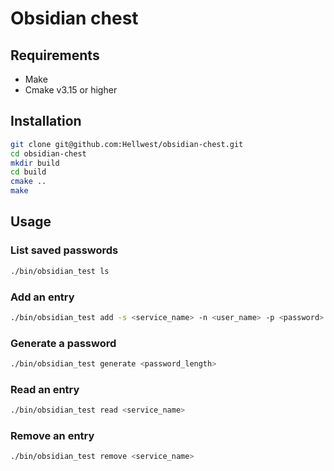 # Obsidian chest

## Requirements
- Make
- Cmake v3.15 or higher

## Installation

```bash
git clone git@github.com:Hellwest/obsidian-chest.git
cd obsidian-chest
mkdir build
cd build
cmake ..
make
```

## Usage

### List saved passwords

```bash
./bin/obsidian_test ls
```

### Add an entry

```bash
./bin/obsidian_test add -s <service_name> -n <user_name> -p <password>
```

### Generate a password

```bash
./bin/obsidian_test generate <password_length>
```

### Read an entry

```bash
./bin/obsidian_test read <service_name>
```

### Remove an entry

```bash
./bin/obsidian_test remove <service_name>
```

